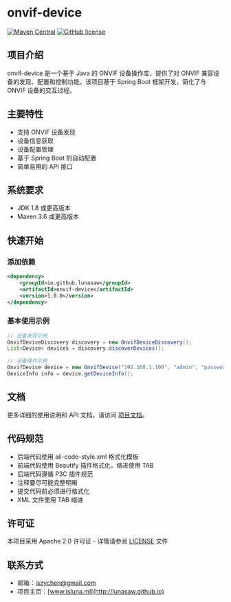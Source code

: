 # onvif-device

[![Maven Central](https://img.shields.io/maven-central/v/io.github.lunasaw/onvif-device)](https://mvnrepository.com/artifact/io.github.lunasaw/onvif-device)
[![GitHub license](https://img.shields.io/badge/MIT_License-blue.svg)](https://raw.githubusercontent.com/lunasaw/onvif-device/master/LICENSE)

## 项目介绍

onvif-device 是一个基于 Java 的 ONVIF 设备操作库，提供了对 ONVIF 兼容设备的发现、配置和控制功能。该项目基于 Spring Boot 框架开发，简化了与 ONVIF 设备的交互过程。

## 主要特性

- 支持 ONVIF 设备发现
- 设备信息获取
- 设备配置管理
- 基于 Spring Boot 的自动配置
- 简单易用的 API 接口

## 系统要求

- JDK 1.8 或更高版本
- Maven 3.6 或更高版本

## 快速开始

### 添加依赖

```xml
<dependency>
    <groupId>io.github.lunasaw</groupId>
    <artifactId>onvif-device</artifactId>
    <version>1.0.0</version>
</dependency>
```

### 基本使用示例

```java
// 设备发现示例
OnvifDeviceDiscovery discovery = new OnvifDeviceDiscovery();
List<Device> devices = discovery.discoverDevices();

// 设备操作示例
OnvifDevice device = new OnvifDevice("192.168.1.100", "admin", "password");
DeviceInfo info = device.getDeviceInfo();
```

## 文档

更多详细的使用说明和 API 文档，请访问 [项目文档](http://lunasaw.github.io/onvif-device)。

## 代码规范

- 后端代码使用 ali-code-style.xml 格式化模板
- 前端代码使用 Beautify 插件格式化，缩进使用 TAB
- 后端代码遵循 P3C 插件规范
- 注释要尽可能完整明晰
- 提交代码前必须进行格式化
- XML 文件使用 TAB 缩进

## 许可证

本项目采用 Apache 2.0 许可证 - 详情请参阅 [LICENSE](LICENSE) 文件

## 联系方式

- 邮箱：iszychen@gmail.com
- 项目主页：[www.isluna.ml](http://lunasaw.github.io)
